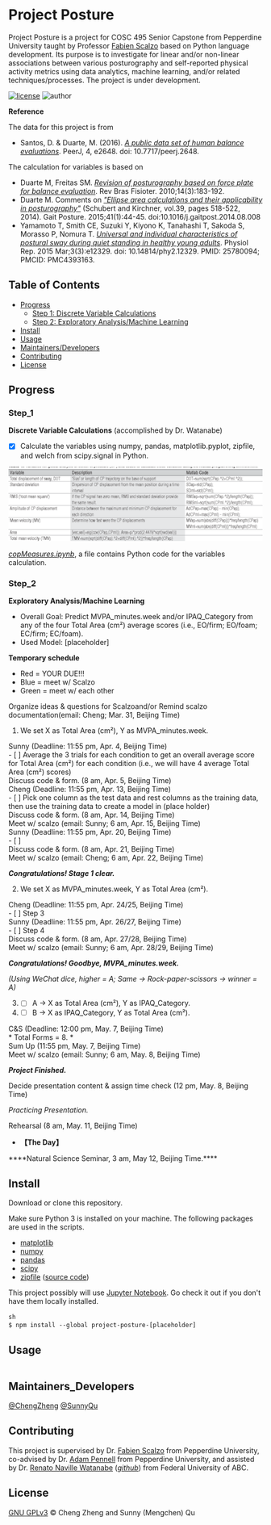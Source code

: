 # Project Posture

Project Posture is a project for COSC 495 Senior Capstone from Pepperdine University taught by Professor [Fabien Scalzo](http://web.cs.ucla.edu/~fab/) based on Python language development. Its purpose is to investigate for linear and/or non-linear associations between various posturography and self-reported physical activity metrics using data analytics, machine learning, and/or related techniques/processes. The project is under development.

[![license](https://img.shields.io/github/license/chengmeowz/project-posture.svg)](https://github.com/chengmeowz/project-posture/blob/main/LICENSE)
![author](https://img.shields.io/badge/Author-Cheng&Sunny-blue.svg)

**Reference**

The data for this project is from 
* Santos, D. & Duarte, M. (2016). [*A public data set of human balance evaluations*](https://peerj.com/articles/2648/). PeerJ, 4, e2648. doi: 10.7717/peerj.2648.

The calculation for variables is based on 
* Duarte M, Freitas SM. [*Revision of posturography based on force plate for balance evaluation*](http://www.scielo.br/pdf/rbfis/v14n3/en_03.pdf). Rev Bras Fisioter. 2010;14(3):183-192.
* Duarte M. Comments on [*"Ellipse area calculations and their applicability in posturography"*](http://citeseerx.ist.psu.edu/viewdoc/download?doi=10.1.1.659.1973&rep=rep1&type=pdf) (Schubert and Kirchner, vol.39, pages 518-522, 2014). Gait Posture. 2015;41(1):44-45. doi:10.1016/j.gaitpost.2014.08.008
* Yamamoto T, Smith CE, Suzuki Y, Kiyono K, Tanahashi T, Sakoda S, Morasso P, Nomura T. [*Universal and individual characteristics of postural sway during quiet standing in healthy young adults*](https://pubmed.ncbi.nlm.nih.gov/25780094/). Physiol Rep. 2015 Mar;3(3):e12329. doi: 10.14814/phy2.12329. PMID: 25780094; PMCID: PMC4393163.

## Table of Contents

- [Progress](#progress)
   	- [Step 1: Discrete Variable Calculations](#step_1)
   	- [Step 2: Exploratory Analysis/Machine Learning](#step_2)
- [Install](#install)
- [Usage](#usage)
- [Maintainers/Developers](#maintainers_developers)
- [Contributing](#contributing)
- [License](#license)

## Progress

### Step_1
**Discrete Variable Calculations** (accomplished by Dr. Watanabe)

- [X] Calculate the variables using numpy, pandas, matplotlib.pyplot, zipfile, and welch from scipy.signal in Python.

![alt text](https://github.com/chengmeowz/project-posture/blob/main/extra/variables_calculation.jpg?raw=true)

[*copMeasures.ipynb*](https://colab.research.google.com/drive/1oOHwtgAxazdcARhygBb5DLKYAf-HDTT8?usp=sharing#scrollTo=8MrFIHv6OpQu), a file contains Python code for the variables calculation.

### Step_2
**Exploratory Analysis/Machine Learning**

* Overall Goal: Predict MVPA_minutes.week and/or IPAQ_Category from any of the four Total Area (cm²) average scores (i.e., EO/firm; EO/foam; EC/firm; EC/foam).
* Used Model: [placeholder]

**Temporary schedule**
* <div class="text-red">Red = YOUR DUE!!!</div>
* <div class="text-blue">Blue = meet w/ Scalzo</div>
* <div class="text-green">Green = meet w/ each other</div>

<div class="text-blue">Organize ideas & questions for Scalzoand/or Remind scalzo documentation(email: Cheng; Mar. 31, Beijing Time)</div>

1. We set X as Total Area (cm²), Y as MVPA_minutes.week.

<div class="text-red">Sunny (Deadline: 11:55 pm, Apr. 4, Beijing Time)</div>
- [ ] Average the 3 trials for each condition to get an overall average score for Total Area (cm²) for each condition (i.e., we will have 4 average Total Area (cm²) scores) 
<div class="text-green">Discuss code & form. (8 am, Apr. 5, Beijing Time)</div>

<div class="text-red">Cheng (Deadline: 11:55 pm, Apr. 13, Beijing Time)</div>
- [ ] Pick one column as the test data and rest columns as the training data, then use the training data to create a model in (place holder)
<div class="text-green">Discuss code & form. (8 am, Apr. 14, Beijing Time)</div>
<div class="text-blue">Meet w/ scalzo (email: Sunny; 6 am, Apr. 15, Beijing Time)</div>

<div class="text-red">Sunny (Deadline: 11:55 pm, Apr. 20, Beijing Time)</div>
- [ ] 
<div class="text-green">Discuss code & form. (8 am, Apr. 21, Beijing Time)</div>
<div class="text-blue">Meet w/ scalzo (email: Cheng; 6 am, Apr. 22, Beijing Time)</div>

***Congratulations! Stage 1 clear.***

2. We set X as MVPA_minutes.week, Y as Total Area (cm²).

<div class="text-red">Cheng (Deadline: 11:55 pm, Apr. 24/25, Beijing Time)</div>
- [ ] Step 3

<div class="text-red">Sunny (Deadline: 11:55 pm, Apr. 26/27, Beijing Time)</div>
- [ ] Step 4
<div class="text-green">Discuss code & form. (8 am, Apr. 27/28, Beijing Time)</div>
<div class="text-blue">Meet w/ scalzo (email: Sunny; 6 am, Apr. 28/29, Beijing Time)</div>

***Congratulations! Goodbye, MVPA_minutes.week.***

*(Using WeChat dice, higher = A; Same -> Rock-paper-scissors -> winner = A)*

3. - [ ] A -> X as Total Area (cm²), Y as IPAQ_Category.
4. - [ ] B -> X as IPAQ_Category, Y as Total Area (cm²).
<div class="text-red">C&S (Deadline: 12:00 pm, May. 7, Beijing Time)</div>
* Total Forms = 8.
* <div class="text-green">Sum Up (11:55 pm, May. 7, Beijing Time)</div>
<div class="text-blue">Meet w/ scalzo (email: Sunny; 6 am, May. 8, Beijing Time)</div>

***Project Finished.***

<div class="text-green">Decide presentation content & assign time check (12 pm, May. 8, Beijing Time)</div>

*Practicing Presentation.*

<div class="text-green">Rehearsal (8 am, May. 11, Beijing Time)</div>

- ****【The Day】****
<div class="text-red">****Natural Science Seminar, 3 am, May 12, Beijing Time.****</div>

## Install

Download or clone this repository.

Make sure Python 3 is installed on your machine. The following packages are used in the scripts.

* [matplotlib](https://matplotlib.org/)
* [numpy](https://numpy.org/)
* [pandas](https://pandas.pydata.org/)
* [scipy](https://www.scipy.org/)
* [zipfile](https://docs.python.org/3/library/zipfile.html) ([source code](https://github.com/python/cpython/blob/3.9/Lib/zipfile.py))

This project possibly will use [Jupyter Notebook](https://jupyter.org/install). Go check it out if you don't have them locally installed.

```
sh
$ npm install --global project-posture-[placeholder]
```

## Usage

```
```

## Maintainers_Developers

[@ChengZheng](https://github.com/chengmeowz)
[@SunnyQu](https://github.com/suii-bit)

## Contributing

This project is supervised by Dr. [Fabien Scalzo](https://seaver.pepperdine.edu/academics/faculty/fabien-scalzo/) from Pepperdine University, co-advised by Dr. [Adam Pennell](https://seaver.pepperdine.edu/academics/faculty/adam-pennell/) from Pepperdine University, and assisted by Dr. [Renato Naville Watanabe](http://ebm.ufabc.edu.br/docentes/renato/) ([*github*](https://github.com/rnwatanabe)) from Federal University of ABC.

## License

[GNU GPLv3](LICENSE) © Cheng Zheng and Sunny (Mengchen) Qu
